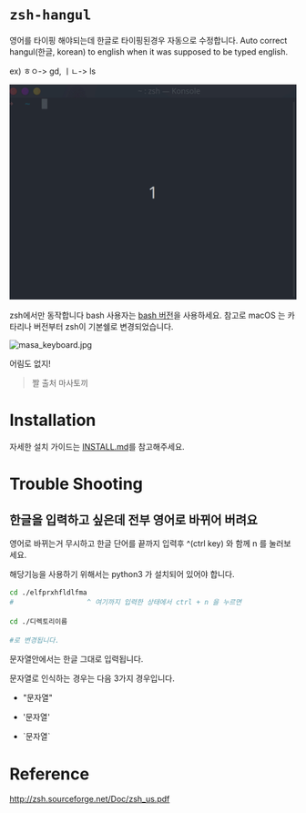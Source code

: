 # `zsh-hangul`

영어를 타이핑 해야되는데 한글로 타이핑된경우 자동으로 수정합니다. Auto correct hangul(한글, korean) to english when it was supposed to be typed english.

ex) ㅎㅇ-> gd, ㅣㄴ-> ls

![zsh-hangul.gif](./.github/zsh-hangul.gif)

zsh에서만 동작합니다 bash 사용자는 [bash 버전](https://github.com/gomjellie/bash-hangul)을 사용하세요. 참고로 macOS 는 카타리나 버전부터 zsh이 기본쉘로 변경되었습니다.

![masa_keyboard.jpg](./.github/masa_keyboard.jpg)

어림도 없지!

> 짤 출처 마사토끼

# Installation

자세한 설치 가이드는 [INSTALL.md](./INSTALL.md)를 참고해주세요.

# Trouble Shooting

## 한글을 입력하고 싶은데 전부 영어로 바뀌어 버려요

영어로 바뀌는거 무시하고 한글 단어를 끝까지 입력후 ^(ctrl key) 와 함께 n 를 눌러보세요.

해당기능을 사용하기 위해서는 python3 가 설치되어 있어야 합니다.

```sh
cd ./elfprxhfldlfma
#                  ^ 여기까지 입력한 상태에서 ctrl + n 을 누르면 

cd ./디렉토리이름

#로 변경됩니다.
```

문자열안에서는 한글 그대로 입력됩니다.

문자열로 인식하는 경우는 다음 3가지 경우입니다.

- "문자열"

- '문자열'

- \`문자열\`

# Reference

http://zsh.sourceforge.net/Doc/zsh_us.pdf


